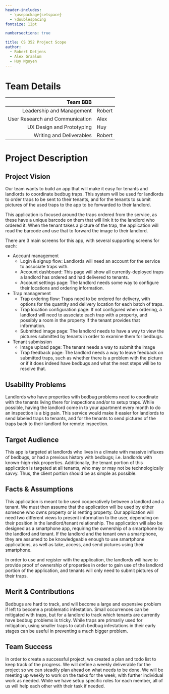 ```yaml
---
header-includes:
  - \usepackage{setspace}
  - \doublespacing
fontsize: 12pt

numbersections: true

title: CS 352 Project Scope
author:
  - Robert Detjens
  - Alex Graalum
  - Huy Nguyen
---
```


# Team Details

|                        Team BBB |        |
| ------------------------------: | ------ |
|       Leadership and Management | Robert |
| User Research and Communication | Alex   |
|       UX Design and Prototyping | Huy    |
|        Writing and Deliverables | Robert |

# Project Description

## Project Vision

Our team wants to build an app that will make it easy for tenants and landlords to coordinate bedbug traps. This system
will be used for landlords to order traps to be sent to their tenants, and for the tenants to submit pictures of the
used traps to the app to be forwarded to their landlord.

This application is focused around the traps ordered from the service, as these have a unique barcode on them that will
link it to the landlord who ordered it. When the tenant takes a picture of the trap, the application will read the
barcode and use that to forward the image to their landlord.

There are 3 main screens for this app, with several supporting screens for each:

- Account management
  - Login & signup flow: Landlords will need an account for the service to associate traps with.
  - Account dashboard: This page will show all currently-deployed traps a landlord has ordered and had delivered to
    tenants.
  - Account settings page: The landlord needs some way to configure their locations and ordering information.
- Trap management
  - Trap ordering flow: Traps need to be ordered for delivery, with options for the quantity and delivery location for
    each batch of traps.
  - Trap location configuration page: If not configured when ordering, a landlord will need to associate each trap with
    a property, and possibly a room in the property if the tenant provides that information.
  - Submitted image page: The landlord needs to have a way to view the pictures submitted by tenants in order to examine
    them for bedbugs.
- Tenant submission
  - Image upload page: The tenant needs a way to submit the image
  - Trap feedback page: The landlord needs a way to leave feedback on submitted traps, such as whether there is a
    problem with the picture or if it does indeed have bedbugs and what the next steps will be to resolve that.

## Usability Problems

Landlords who have properties with bedbug problems need to coordinate with the tenants living there for inspections
and/or to setup traps. While possible, having the landlord come in to your apartment every month to do an inspection is
a big pain. This service would make it easier for landlords to send labeled traps to tenants, and for the tenants to
send pictures of the traps back to their landlord for remote inspection.

## Target Audience

This app is targeted at landlords who lives in a climate with massive influxes of bedbugs, or had a previous history
with bedbugs; i.e. landlords with known-high-risk properties. Additionally, the tenant portion of this application is
targeted at all tenants, who may or may not be technologically savvy. Thus, the client portion should be as simple as
possible.

## Facts & Assumptions

This application is meant to be used cooperatively between a landlord and a tenant. We must then assume that the
application will be used by either someone who owns property or is renting property. Our application will need two
different views to present information to the user, depending on their position in the landlord/tenant relationship. The
application will also be designed as a smartphone app, requiring the ownership of a smartphone by the landlord and
tenant. If the landlord and the tenant own a smartphone, they are assumed to be knowledgeable enough to use smartphone
applications, as well as take, access, and send pictures using their smartphone.

In order to use and register with the application, the landlords will have to provide proof of ownership of properties
in order to gain use of the landlord portion of the application, and tenants will only need to submit pictures of their
traps.

## Merit & Contributions

Bedbugs are hard to track, and will become a large and expensive problem if left to become a problematic infestation.
Small occurrences can be mitigated with traps, but for a landlord to track which tenants are currently have bedbug
problems is tricky. While traps are primarily used for mitigation, using smaller traps to catch bedbug infestations in
their early stages can be useful in preventing a much bigger problem.

## Team Success

In order to create a successful project, we created a plan and todo list to keep track of the progress. We will define a
weekly deliverable for the project so we can steadily plan ahead on what needs to be done. We will be meeting up weekly
to work on the tasks for the week, with further individual work as needed. While we have setup specific roles for each
member, all of us will help each other with their task if needed.
